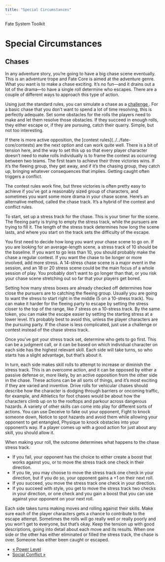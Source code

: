 ```yaml
---
title: "Special Circumstances"
---
```

    
Fate System Toolkit

#  Special Circumstances

## Chases

In any adventure story, you’re going to have a big chase scene eventually.
This is an adventure trope and Fate Core is aimed at the adventure genre. What
you want is to make a chase exciting. It’s no fun—and it drains out a lot of
the drama—to have a single roll determine who escapes. There are a couple of
different ways to approach this type of action.

Using just the standard rules, you can simulate a chase as a [challenge
](../../fate-core/challenges). For a basic chase that you don’t want
to spend a lot of time resolving, this is perfectly adequate. Set some
obstacles for the rolls the players need to make and let them resolve those
obstacles. If they succeed in enough rolls, they either escape or, if they are
pursuing, catch their quarry. Simple, but not too interesting.

If there is more active opposition, the [contest rules](../../fate-
core/contests) are the next option and can work quite well. There is a bit of
tension here, and the way to set this up so that every player character
doesn’t need to make rolls individually is to frame the contest as occurring
between two teams. The first team to achieve their three victories wins. If
it’s the fleeing group, they get away, and if it’s the chasing group, they
catch up, bringing whatever consequences that implies. Getting caught often
triggers a conflict.

The contest rules work fine, but three victories is often pretty easy to
achieve if you’ve got a reasonably sized group of characters, and sometimes
you want some more drama in your chase scene. Here’s an alternative method,
called the chase track. It’s a hybrid of the contest and conflict rules.

To start, set up a stress track for the chase. This is your timer for the
scene. The fleeing party is trying to empty the stress track, while the
pursuers are trying to fill it. The length of the stress track determines how
long the scene lasts, and where you start on the track sets the difficulty of
the escape.

You first need to decide how long you want your chase scene to go on. If you
are looking for an average-length scene, a stress track of 10 should be the
baseline. If you want to go less than 10, you should probably make the chase a
regular contest. If you want the chase to be longer or more involved, add more
stress. A 14-stress chase scene is a major event in the session, and an 18 or
20 stress scene could be the main focus of a whole session of play. You
probably don’t want to go longer than that, or you risk your chase scene
stretching out so far that your players get bored.

Setting how many stress boxes are already checked off determines how close the
pursuers are to catching the fleeing group. Usually you are going to want the
stress to start right in the middle (5 on a 10-stress track). You can make it
harder for the fleeing party to escape by setting the stress closer to the top
of the range, like 7 stress on a 10-stress track. By the same token, you can
make the escape easier by setting the starting stress at a lower level. It’s
probably best to avoid this, unless the player characters are the pursuing
party. If the chase is less complicated, just use a challenge or contest
instead of the chase stress track.

Once you’ve got your stress track set, determine who gets to go first. This
can be a judgment call, or it can be based on which individual character on
each side has the highest relevant skill. Each side will take turns, so who
starts has a slight advantage, but that’s about it.

In turn, each side makes skill rolls to attempt to increase or diminish the
stress track. This is an overcome action, and it can be opposed by either a
passive defense or, more likely, by an active opposition from the other side
in the chase. These actions can be all sorts of things, and it’s most exciting
if they are varied and inventive. Drive rolls for vehicular chases should
describe how the character is dodging through barriers or oncoming traffic,
for example, and Athletics for foot chases would be about how the characters
climb up on to the rooftops and parkour across dangerous hazards. A variety of
other skills can come into play for different sorts of actions. You can use
Deceive to fake out your opponent, Fight to knock someone down, Notice to spot
hazards and avoid them while allowing your opponent to get entangled, Physique
to knock obstacles into your opponent’s way. If a player comes up with a good
action for just about any skill, you should allow it.

When making your roll, the outcome determines what happens to the chase stress
track.

  * If you fail, your opponent has the choice to either create a boost that works against you, or to move the stress track one check in their direction.
  * If you tie, you may choose to move the stress track one check in your direction, but if you do so, your opponent gains a +1 on their next roll.
  * If you succeed, you move the stress track one check in your direction.
  * If you succeed with style, you get to move the stress track two checks in your direction, or one check and you gain a boost that you can use against your opponent on your next roll.

Each side takes turns making moves and rolling against their skills. Make sure
each of the player characters gets a chance to contribute to the escape
attempt. Sometimes the rolls will go really well or really poorly and you
won’t get to everyone, but that’s okay. Keep the tension up with good
descriptions, going into detail about each move and its results. When one side
or the other has either eliminated or filled the stress track, the chase is
over. Someone has either been caught or escaped.

  * [« Power Level](/fate-system-toolkit/power-level)
  * [Social Conflict »](/fate-system-toolkit/social-conflict)

